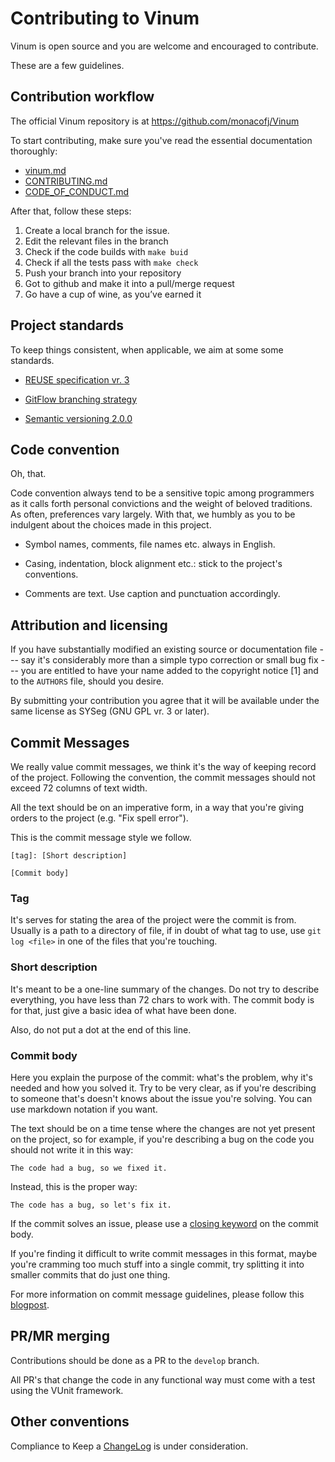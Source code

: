 # Contributing to Vinum

Vinum is open source and you are welcome and encouraged to contribute.

These are a few guidelines.

## Contribution workflow

The official Vinum repository is at https://github.com/monacofj/Vinum
  
To start contributing, make sure you've read the essential documentation
thoroughly:

   - [vinum.md](/docs/vinum.md)
   - [CONTRIBUTING.md](/docs/CONTRIBUTING.md])
   - [CODE_OF_CONDUCT.md](/docs/CODE_OF_CONDUCT.md)

After that, follow these steps:

1. Create a local branch for the issue.
1. Edit the relevant files in the branch
1. Check if the code builds with `make buid`
1. Check if all the tests pass with `make check`
1. Push your branch into your repository
1. Got to github and make it into a pull/merge request
1. Go have a cup of wine, as you’ve earned it

## Project standards

To keep things consistent, when applicable, we aim at some some standards.

- [REUSE specification vr. 3][reuse]

- [GitFlow branching strategy][git-flow]

- [Semantic versioning 2.0.0][semver]

## Code convention

Oh, that.

Code convention always tend to be a sensitive topic among programmers as it
calls forth personal convictions and the weight of beloved traditions. As often,
preferences vary largely. With that, we humbly as you to be indulgent about the
choices made in this project.

* Symbol names, comments, file names etc. always in English.

* Casing, indentation, block alignment etc.: stick to the project's conventions.

* Comments are text. Use caption and punctuation accordingly.


## Attribution and licensing

If you have substantially modified an existing source or documentation
file --- say it's considerably more than a simple typo correction or
small bug fix --- you are entitled to have your name added to the copyright
notice [1] and to the `AUTHORS` file, should you desire.

By submitting your contribution you agree that it will be available under the
same license as SYSeg (GNU GPL vr. 3 or later).

## Commit Messages

We really value commit messages, we think it's the way of keeping record of the
project. Following the convention, the commit messages should not exceed 72
columns of text width.

All the text should be on an imperative form, in a way that you're giving orders
to the project (e.g. "Fix spell error").

This is the commit message style we follow.

```gitcommit
[tag]: [Short description]

[Commit body]
```

### Tag

It's serves for stating the area of the project were the commit is from. Usually
is a path to a directory of file, if in doubt of what tag to use, use `git log
<file>` in one of the files that you're touching.

### Short description

It's meant to be a one-line summary of the changes. Do not try to describe
everything, you have less than 72 chars to work with. The commit body is for
that, just give a basic idea of what have been done.

Also, do not put a dot at the end of this line.

### Commit body

Here you explain the purpose of the commit: what's the problem, why it's needed
and how you solved it. Try to be very clear, as if you're describing to someone
that's doesn't knows about the issue you're solving. You can use markdown
notation if you want.

The text should be on a time tense where the changes are not yet present on the
project, so for example, if you're describing a bug on the code you should not
write it in this way:

```
The code had a bug, so we fixed it.
```

Instead, this is the proper way:

```
The code has a bug, so let's fix it.
```

If the commit solves an issue, please use a [closing keyword][closing-keyword]
on the commit body.

If you're finding it difficult to write commit messages in this format, maybe
you're cramming too much stuff into a single commit, try splitting it into
smaller commits that do just one thing.

For more information on commit message guidelines, please follow this
[blogpost](https://cbea.ms/git-commit/).

## PR/MR merging

Contributions should be done as a PR to the `develop` branch.

All PR's that change the code in any functional way must come with a test using
the VUnit framework.

## Other conventions

Compliance to Keep a [ChangeLog][changelog] is under consideration.


[reuse]: https://reuse.software

[git-flow]: https://nvie.com/posts/a-successful-git-branching-model/

[semver]: https://semver.org/

[closing-keyword]: https://docs.github.com/en/issues/tracking-your-work-with-issues/using-issues/linking-a-pull-request-to-an-issue#linking-a-pull-request-to-an-issue-using-a-keyword

[changelog]: https://keepachangelog.com/en/1.0.0/
